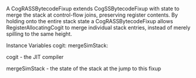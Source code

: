 A CogRASSBytecodeFixup extends CogSSBytecodeFixup with state to merge the stack at control-flow joins, preserving register contents.  By holding onto the entire stack state a CogRASSBytecodeFixup allows RegisterAllocatingCogit to merge individual stack entries, instead of merely spilling to the same height.

Instance Variables
	cogit:					<RegisterAllocatingCogit>
	mergeSimStack:		<Array of: CogRegisterAllocatingSimStackEntry>

cogit
	- the JIT compiler

mergeSimStack
	- the state of the stack at the jump to this fixup